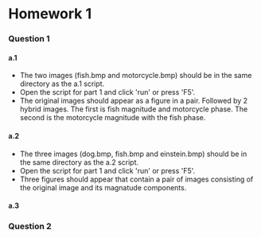 # Homework 1

### Question 1

#### a.1
- The two images (fish.bmp and motorcycle.bmp) should be in the same directory as the a.1 script. 
- Open the script for part 1 and click 'run' or press 'F5'. 
- The original images should appear as a figure in a pair. Followed by 2 hybrid images. The first is fish magnitude and motorcycle phase. The second is the motorcycle magnitude with the fish phase.   

#### a.2
- The three images (dog.bmp, fish.bmp and einstein.bmp) should be in the same directory as the a.2 script.
- Open the script for part 1 and click 'run' or press 'F5'. 
- Three figures should appear that contain a pair of images consisting of the original image and its magnatude components. 

#### a.3

### Question 2